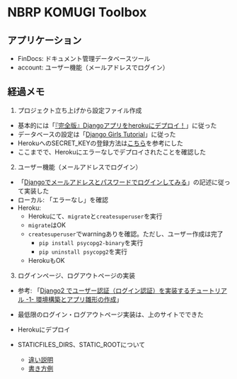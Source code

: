 # NBRP KOMUGI Toolbox

## アプリケーション
- FinDocs: ドキュメント管理データベースツール
- account: ユーザー機能（メールアドレスでログイン）


## 経過メモ
1. プロジェクト立ち上げから設定ファイル作成
  - 基本的には「[『完全版』Djangoアプリをherokuにデプロイ！](http://digital-tree.xyz/blogs/1169)」に従った
  - データベースの設定は「[Django Girls Tutorial](https://tutorial-extensions.djangogirls.org/ja/heroku/)」に従った
  - HerokuへのSECRET_KEYの登録方法は[こちら](https://medium.com/@kjmczk/heroku-deploy-django-d2eab0a5e0ce)を参考にした
  - ここまでで、Herokuにエラーなしでデプロイされたことを確認した
2. ユーザー機能（メールアドレスでログイン）
  - 「[Djangoでメールアドレスとパスワードでログインしてみる](https://qiita.com/cortyuming/items/2167a29a90c94bb4b1bb)」の記述に従って実装した
  - ローカル: 「エラーなし」を確認
  - Heroku:
    - Herokuにて、`migrate`と`createsuperuser`を実行
    - `migrate`はOK
    - `createsuperuser`でwarningありを確認。ただし、ユーザー作成は完了
      - `pip install psycopg2-binary`を実行
      - `pip uninstall psycopg2`を実行
    - HerokuもOK
3. ログインページ、ログアウトページの実装
  - 参考: 「[Django2 でユーザー認証（ログイン認証）を実装するチュートリアル -1- 環境構築とアプリ雛形の作成](https://wonderwall.hatenablog.com/entry/2018/03/22/001500)」
  - 最低限のログイン・ログアウトページ実装は、上のサイトでできた
  - Herokuにデプロイ


- STATICFILES_DIRS、STATIC_ROOTについて
  - [違い説明](https://ja.stackoverflow.com/questions/38052/django%E3%81%AB%E3%81%8A%E3%81%91%E3%82%8Bstatic-root-staticfiles-dirs-static-url%E3%81%AE%E9%81%95%E3%81%84%E3%81%A8%E3%81%AF)
  - [書き方例](https://medium.com/@kjmczk/django-settings-c29eb629223)
